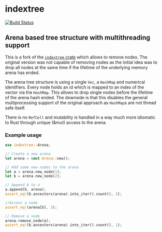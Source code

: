 # indextree

[![Build Status](https://travis-ci.org/raymontag/indextree.svg?branch=master)](https://travis-ci.org/raymontag/indextree)

## Arena based tree structure with multithreading support
This is a fork of the [`indextree` crate](https://github.com/saschagrunert/indextree) 
which allows to remove nodes. The original version was not capable of removing
nodes as the initial idea was to drop all nodes at the same time if the lifetime 
of the underlying memory arena has ended.

The arena tree structure is using a single `Vec`, a `HashMap` and numerical 
identifiers. Every node holds an id which is mapped to an index of the vector
via the `HashMap`. This allows to drop single nodes before the lifetime of the
arena hash ended. The downside is that this disables the general multiprocessing 
support of the original approach as `HashMap`s are not thread safe itself.

There is no `RefCell` and mutability is handled in a way much more idiomatic to Rust 
through unique (&mut) access to the arena. 

### Example usage
```rust
use indextree::Arena;

// Create a new arena
let arena = &mut Arena::new();

// Add some new nodes to the arena
let a = arena.new_node(1);
let b = arena.new_node(2);

// Append b to a
a.append(b, arena);
assert_eq!(b.ancestors(arena).into_iter().count(), 2);

//Access a node
assert_eq!(arena[b], 2);

// Remove a node
arena.remove_node(a);
assert_eq!(b.ancestors(arena).into_iter().count(), 1);

```

